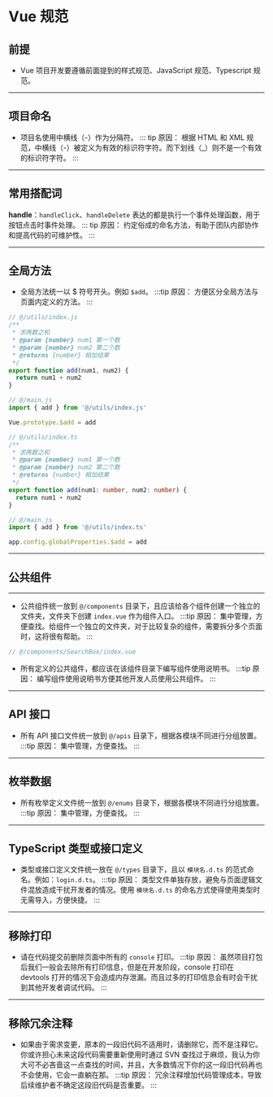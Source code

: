 # Vue 规范

## 前提

- Vue 项目开发要遵循前面提到的样式规范、JavaScript 规范、Typescript 规范。

---

## 项目命名

- 项目名使用中横线（-）作为分隔符。
::: tip 原因：
根据 HTML 和 XML 规范，中横线（-）被定义为有效的标识符字符。而下划线（_）则不是一个有效的标识符字符。
:::

---

## 常用搭配词

**handle**：`handleClick`、`handleDelete` 表达的都是执行一个事件处理函数，用于按钮点击时事件处理。
::: tip 原因：
约定俗成的命名方法，有助于团队内部协作和提高代码的可维护性。
:::

---

## 全局方法

- 全局方法统一以 $ 符号开头。例如 `$add`。
:::tip 原因：
方便区分全局方法与页面内定义的方法。
:::
<CodeGroup>
  <CodeGroupItem title="【 Vue2 + JavaScript 】" active>

```javascript
// @/utils/index.js
/**
 * 求两数之和
 * @param {number} num1 第一个数
 * @param {number} num2 第二个数
 * @returns {number} 相加结果
 */
export function add(num1, num2) {
  return num1 + num2
}

// @/main.js
import { add } from '@/utils/index.js'

Vue.prototype.$add = add
```

  </CodeGroupItem>
  <CodeGroupItem title="【 Vue3 + TypeScript 】">

```typescript
// @/utils/index.ts
/**
 * 求两数之和
 * @param {number} num1 第一个数
 * @param {number} num2 第二个数
 * @returns {number} 相加结果
 */
export function add(num1: number, num2: number) {
  return num1 + num2
}

// @/main.js
import { add } from '@/utils/index.ts'

app.config.globalProperties.$add = add
```

  </CodeGroupItem>
</CodeGroup>

---

## 公共组件

---

- 公共组件统一放到 `@/components` 目录下，且应该给各个组件创建一个独立的文件夹，文件夹下创建 `index.vue` 作为组件入口。
:::tip 原因：
集中管理，方便查找。给组件一个独立的文件夹，对于比较复杂的组件，需要拆分多个页面时，这将很有帮助。
:::

```js
// @/components/SearchBox/index.vue

```

- 所有定义的公共组件，都应该在该组件目录下编写组件使用说明书。
:::tip 原因：
编写组件使用说明书方便其他开发人员使用公共组件。
:::

---

## API 接口

- 所有 API 接口文件统一放到 `@/apis` 目录下，根据各模块不同进行分组放置。
:::tip 原因：
集中管理，方便查找。
:::

---

## 枚举数据

- 所有枚举定义文件统一放到 `@/enums` 目录下，根据各模块不同进行分组放置。
:::tip 原因：
集中管理，方便查找。
:::

---

## TypeScript 类型或接口定义

- 类型或接口定义文件统一放在 `@/types` 目录下，且以 `模块名.d.ts` 的范式命名。例如：`login.d.ts`。
:::tip 原因：
类型文件单独存放，避免与页面逻辑文件混放造成干扰开发者的情况。使用 `模块名.d.ts` 的命名方式使得使用类型时无需导入，方便快捷。
:::

---

## 移除打印

- 请在代码提交前删除页面中所有的 `console` 打印。
:::tip 原因：
虽然项目打包后我们一般会去除所有打印信息，但是在开发阶段，console 打印在 devtools 打开的情况下会造成内存泄漏。而且过多的打印信息会有时会干扰到其他开发者调试代码。
:::

---

## 移除冗余注释

- 如果由于需求变更，原本的一段旧代码不适用时，请删除它，而不是注释它。你或许担心未来这段代码需要重新使用时通过 SVN 查找过于麻烦，我认为你大可不必吝啬这一点查找的时间，并且，大多数情况下你的这一段旧代码再也不会使用，它会一直躺在那。
:::tip 原因：
冗余注释增加代码管理成本，导致后续维护者不确定这段旧代码是否重要。
:::
